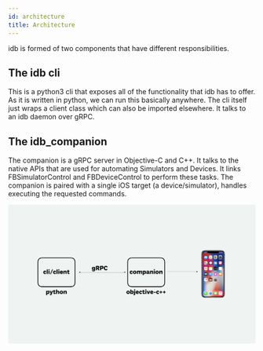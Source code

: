 ```yaml
---
id: architecture
title: Architecture
---
```

idb is formed of two components that have different responsibilities.
## The idb cli

This is a python3 cli that exposes all of the functionality that idb has to offer. As it is written in python, we can run this basically anywhere.
The cli itself just wraps a client class which can also be imported elsewhere. It talks to an idb daemon over gRPC.

## The idb_companion

The companion is a gRPC server in Objective-C and C++. It talks to the native APIs that are used for automating Simulators and Devices. It links FBSimulatorControl and FBDeviceControl to perform these tasks.
The companion is paired with a single iOS target (a device/simulator), handles executing the requested commands.

![](assets/idb_architecture.png)
